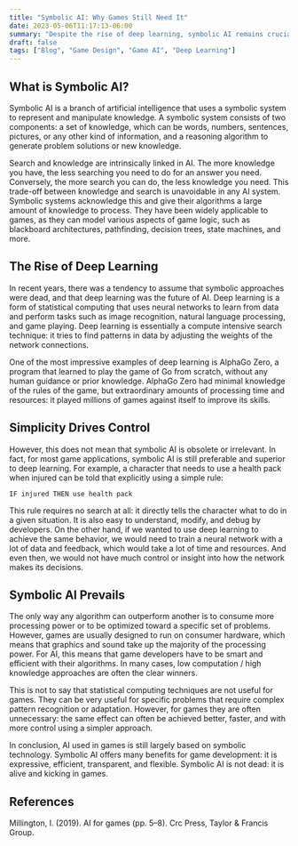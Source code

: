 ```yaml
---
title: "Symbolic AI: Why Games Still Need It"
date: 2023-05-06T11:17:13-06:00
summary: "Despite the rise of deep learning, symbolic AI remains crucial in game development for its efficiency, transparency, and flexibility."
draft: false
tags: ["Blog", "Game Design", "Game AI", "Deep Learning"]
---
```


## What is Symbolic AI?

Symbolic AI is a branch of artificial intelligence that uses a symbolic system to represent and manipulate knowledge. A symbolic system consists of two components: a set of knowledge, which can be words, numbers, sentences, pictures, or any other kind of information, and a reasoning algorithm to generate problem solutions or new knowledge.

Search and knowledge are intrinsically linked in AI. The more knowledge you have, the less searching you need to do for an answer you need. Conversely, the more search you can do, the less knowledge you need. This trade-off between knowledge and search is unavoidable in any AI system. Symbolic systems acknowledge this and give their algorithms a large amount of knowledge to process. They have been widely applicable to games, as they can model various aspects of game logic, such as blackboard architectures, pathfinding, decision trees, state machines, and more.

## The Rise of Deep Learning

In recent years, there was a tendency to assume that symbolic approaches were dead, and that deep learning was the future of AI. Deep learning is a form of statistical computing that uses neural networks to learn from data and perform tasks such as image recognition, natural language processing, and game playing. Deep learning is essentially a compute intensive search technique: it tries to find patterns in data by adjusting the weights of the network connections.

One of the most impressive examples of deep learning is AlphaGo Zero, a program that learned to play the game of Go from scratch, without any human guidance or prior knowledge. AlphaGo Zero had minimal knowledge of the rules of the game, but extraordinary amounts of processing time and resources: it played millions of games against itself to improve its skills.

## Simplicity Drives Control

However, this does not mean that symbolic AI is obsolete or irrelevant. In fact, for most game applications, symbolic AI is still preferable and superior to deep learning. For example, a character that needs to use a health pack when injured can be told that explicitly using a simple rule:

 ```
IF injured THEN use health pack
```

This rule requires no search at all: it directly tells the character what to do in a given situation. It is also easy to understand, modify, and debug by developers. On the other hand, if we wanted to use deep learning to achieve the same behavior, we would need to train a neural network with a lot of data and feedback, which would take a lot of time and resources. And even then, we would not have much control or insight into how the network makes its decisions.

## Symbolic AI Prevails

The only way any algorithm can outperform another is to consume more processing power or to be optimized toward a specific set of problems. However, games are usually designed to run on consumer hardware, which means that graphics and sound take up the majority of the processing power. For AI, this means that game developers have to be smart and efficient with their algorithms. In many cases, low computation / high knowledge approaches are often the clear winners.

This is not to say that statistical computing techniques are not useful for games. They can be very useful for specific problems that require complex pattern recognition or adaptation. However, for games they are often unnecessary: the same effect can often be achieved better, faster, and with more control using a simpler approach.

In conclusion, AI used in games is still largely based on symbolic technology. Symbolic AI offers many benefits for game development: it is expressive, efficient, transparent, and flexible. Symbolic AI is not dead: it is alive and kicking in games.

## References

Millington, I. (2019). AI for games (pp. 5–8). Crc Press, Taylor & Francis Group.